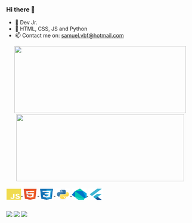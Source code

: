 ### Hi there 👋


- 🔭 Dev Jr.
- 🌱 HTML, CSS, JS and Python
- 📫 Contact me on: samuel.vbf@hotmail.com
<div align="center">
  <a href="https://github.com/SamuelVBF">
  <img height="180em" width="460px" src=""/>
  <img height="180em" width="450px"  src="https://github-readme-stats.vercel.app/api/top-langs/?username=SamuelVBF&layout=compact&langs_count=7&theme=dark"/>
</div>
<div style="display: inline_block"><br>
  <img align="center" alt="SML-JS" height="30" width="40" src="https://raw.githubusercontent.com/devicons/devicon/master/icons/javascript/javascript-plain.svg">
  <img align="center" alt="SML-HTML" height="30" width="40" src="https://raw.githubusercontent.com/devicons/devicon/master/icons/html5/html5-original.svg">
  <img align="center" alt="SML-CSS" height="30" width="40" src="https://raw.githubusercontent.com/devicons/devicon/master/icons/css3/css3-original.svg">
  <img align="center" alt="SML-Python" height="30" width="40" src="https://raw.githubusercontent.com/devicons/devicon/master/icons/python/python-original.svg">
  <img align="center" alt="SML-Python" height="30" width="40" src="https://github.com/devicons/devicon/blob/master/icons/dart/dart-original.svg">
  <img align="center" alt="SML-Python" height="30" width="40" src="https://github.com/devicons/devicon/blob/master/icons/flutter/flutter-original.svg">




</div>
  
  ##
 
<div>
  <a href="https://www.instagram.com/samhay_99/" target="_blank"><img src="https://img.shields.io/badge/-Instagram-%23E4405F?style=for-the-badge&logo=instagram&logoColor=white" target="_blank"></a>
  <a href = "mailto:samuel.vbf@hotmail.com"><img src="https://img.shields.io/badge/-Email-%23333?style=for-the-badge&logo=gmail&logoColor=white" target="_blank"></a>
  <a href="https://www.linkedin.com/in/samuelvbf/" target="_blank"><img src="https://img.shields.io/badge/-LinkedIn-%230077B5?style=for-the-badge&logo=linkedin&logoColor=white" target="_blank"></a> 
  
</div>

